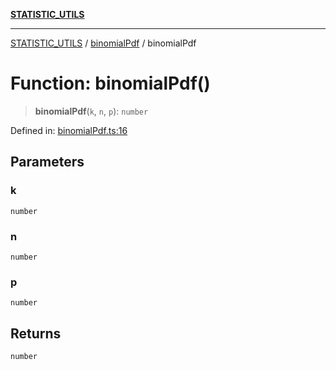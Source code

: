 [**STATISTIC_UTILS**](../../README.md)

***

[STATISTIC_UTILS](../../README.md) / [binomialPdf](../README.md) / binomialPdf

# Function: binomialPdf()

> **binomialPdf**(`k`, `n`, `p`): `number`

Defined in: [binomialPdf.ts:16](https://github.com/dailker/everyutil/blob/2a1290e25c1270a5e1af64099b97f8d5fc086e59/src/statistic/binomialPdf.ts#L16)

## Parameters

### k

`number`

### n

`number`

### p

`number`

## Returns

`number`
